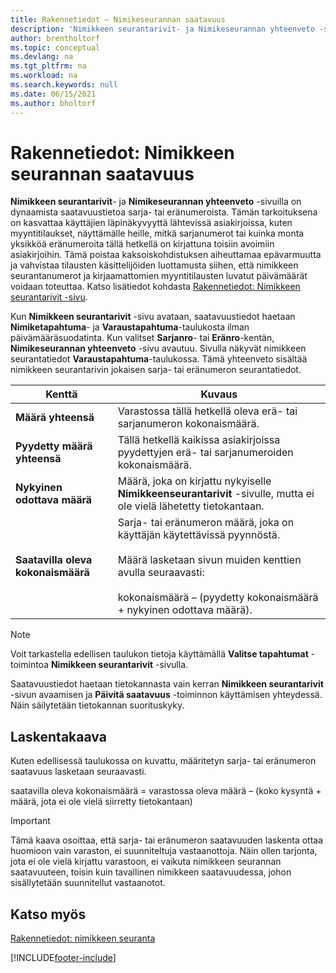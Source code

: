```yaml
---
title: Rakennetiedot – Nimikeseurannan saatavuus
description: 'Nimikkeen seurantarivit- ja Nimikeseurannan yhteenveto -sivuilla on sarja- tai eränumeroista dynaamista saatavuustietoa, joka lisää läpinäkyvyyttä käyttäjille.'
author: brentholtorf
ms.topic: conceptual
ms.devlang: na
ms.tgt_pltfrm: na
ms.workload: na
ms.search.keywords: null
ms.date: 06/15/2021
ms.author: bholtorf
---
```

# <a name="design-details-item-tracking-availability"></a>Rakennetiedot: Nimikkeen seurannan saatavuus
**Nimikkeen seurantarivit**- ja **Nimikeseurannan yhteenveto** -sivuilla on dynaamista saatavuustietoa sarja- tai eränumeroista. Tämän tarkoituksena on kasvattaa käyttäjien läpinäkyvyyttä lähtevissä asiakirjoissa, kuten myyntitilaukset, näyttämälle heille, mitkä sarjanumerot tai kuinka monta yksikköä eränumeroita tällä hetkellä on kirjattuna toisiin avoimiin asiakirjoihin. Tämä poistaa kaksoiskohdistuksen aiheuttamaa epävarmuutta ja vahvistaa tilausten käsittelijöiden luottamusta siihen, että nimikkeen seurantanumerot ja kirjaamattomien myyntitilausten luvatut päivämäärät voidaan toteuttaa. Katso lisätiedot kohdasta [Rakennetiedot: Nimikkeen seurantarivit -sivu](design-details-item-tracking-lines-window.md).  

 Kun **Nimikkeen seurantarivit** -sivu avataan, saatavuustiedot haetaan **Nimiketapahtuma**- ja **Varaustapahtuma**-taulukosta ilman päivämääräsuodatinta. Kun valitset **Sarjanro**- tai **Eränro**-kentän, **Nimikeseurannan yhteenveto** -sivu avautuu. Sivulla näkyvät nimikkeen seurantatiedot **Varaustapahtuma**-taulukossa. Tämä yhteenveto sisältää nimikkeen seurantarivin jokaisen sarja- tai eränumeron seurantatiedot.  

|Kenttä|Kuvaus|  
|---------------------------------|---------------------------------------|  
|**Määrä yhteensä**|Varastossa tällä hetkellä oleva erä- tai sarjanumeron kokonaismäärä.|  
|**Pyydetty määrä yhteensä**|Tällä hetkellä kaikissa asiakirjoissa pyydettyjen erä- tai sarjanumeroiden kokonaismäärä.|  
|**Nykyinen odottava määrä**|Määrä, joka on kirjattu nykyiselle **Nimikkeenseurantarivit** -sivulle, mutta ei ole vielä lähetetty tietokantaan.|  
|**Saatavilla oleva kokonaismäärä**|Sarja- tai eränumeron määrä, joka on käyttäjän käytettävissä pyynnöstä.<br /><br /> Määrä lasketaan sivun muiden kenttien avulla seuraavasti:<br /><br /> kokonaismäärä – (pyydetty kokonaismäärä + nykyinen odottava määrä).|  

> [!NOTE]  
>  Voit tarkastella edellisen taulukon tietoja käyttämällä **Valitse tapahtumat** -toimintoa **Nimikkeen seurantarivit** -sivulla.  

 Saatavuustiedot haetaan tietokannasta vain kerran **Nimikkeen seurantarivit** -sivun avaamisen ja **Päivitä saatavuus** -toiminnon käyttämisen yhteydessä. Näin säilytetään tietokannan suorituskyky.  

## <a name="calculation-formula"></a>Laskentakaava
 Kuten edellisessä taulukossa on kuvattu, määritetyn sarja- tai eränumeron saatavuus lasketaan seuraavasti.  

 saatavilla oleva kokonaismäärä = varastossa oleva määrä – (koko kysyntä + määrä, jota ei ole vielä siirretty tietokantaan)  

> [!IMPORTANT]  
>  Tämä kaava osoittaa, että sarja- tai eränumeron saatavuuden laskenta ottaa huomioon vain varaston, ei suunniteltuja vastaanottoja. Näin ollen tarjonta, jota ei ole vielä kirjattu varastoon, ei vaikuta nimikkeen seurannan saatavuuteen, toisin kuin tavallinen nimikkeen saatavuudessa, johon sisällytetään suunnitellut vastaanotot.  

## <a name="see-also"></a>Katso myös
 [Rakennetiedot: nimikkeen seuranta](design-details-item-tracking.md)


[!INCLUDE[footer-include](includes/footer-banner.md)]
